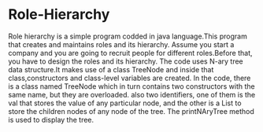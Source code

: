 # Role-Hierarchy

Role hierarchy is a simple program codded in java language.This program that creates and maintains roles and its hierarchy.
Assume you start a company and you are going to recruit people for different roles.Before that, you have to design the roles and its hierarchy.
The code uses N-ary tree data structure.It makes use of a class TreeNode and inside that class,constructors and class-level variables are created. In the code, there is a class named TreeNode which in turn contains two constructors with the same name, but they are overloaded. also two identifiers, one of them is the val that stores the value of any particular node, and the other is a List to store the children nodes of any node of the tree.
The printNAryTree method is used to display the tree.

